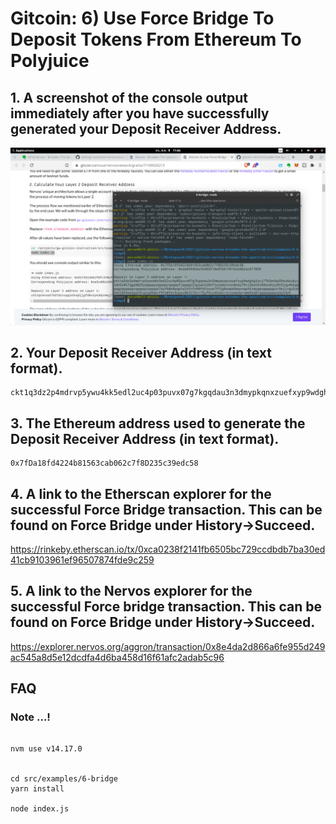 

# Gitcoin: 6) Use Force Bridge To Deposit Tokens From Ethereum To Polyjuice


## 1. A screenshot of the console output immediately after you have successfully generated your Deposit Receiver Address.

![CKB-SMARTCONTACT](https://raw.githubusercontent.com/ubinix-warun/gitcoin-nervos-broaden-the-spectrum/master/my-submission/task-6/Workspace%202_212.png)


## 2. Your Deposit Receiver Address (in text format).

```
ckt1q3dz2p4mdrvp5ywu4kk5edl2uc4p03puvx07g7kgqdau3n3dmypkqnxzuefxyp9wdghglncj77k5wt6p59sx6kukyjlwh5s467qgp8m25yqqqqqsqqqqqvqqqqqfjqqqqz2lpsaznl0xftuvadutxsc0nau79vj2ken5v8dnsdtpj6h5jqy466gqqqqpqqqqqqcqqqqqxyqqqqx7asf60w8pqpte2sfcfn90fdfzxue7ff2g8sawe9wacnqat6jmygqngqqqqpxv9ejjvgz2u63w3l839aadguh5rgtqd4devf97a0fpt4uqsz0k5l76rr75yf9cz43u4vrzcludydwrnmw9sq9rqgqqqqqqcq3pldyh
```

## 3. The Ethereum address used to generate the Deposit Receiver Address (in text format).

```
0x7fDa18fd4224b81563cab062c7f8D235c39edc58
```

## 4. A link to the Etherscan explorer for the successful Force Bridge transaction. This can be found on Force Bridge under History→Succeed.

https://rinkeby.etherscan.io/tx/0xca0238f2141fb6505bc729ccdbdb7ba30ed41cb9103961ef96507874fde9c259

## 5. A link to the Nervos explorer for the successful Force bridge transaction. This can be found on Force Bridge under History→Succeed.

https://explorer.nervos.org/aggron/transaction/0x8e4da2d866a6fe955d249ac545a8d5e12dcdfa4d6ba458d16f61afc2adab5c96


## FAQ

### Note ...!

```

nvm use v14.17.0


cd src/examples/6-bridge
yarn install

node index.js

```